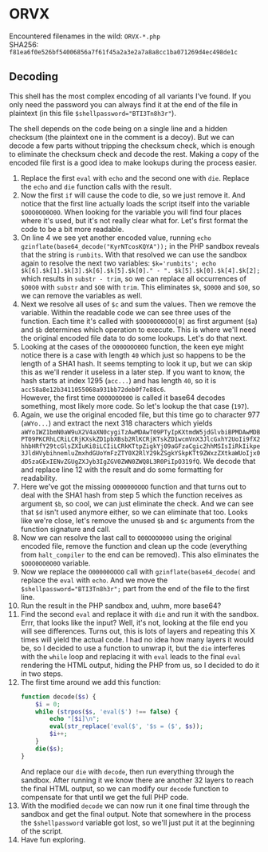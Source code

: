 # ORVX
Encountered filenames in the wild: `ORVX-*.php`  
SHA256: `f81ea6f0e526bf54006856a7f61f45a2a3e2a7a8a8cc1ba071269d4ec498de1c`

## Decoding
This shell has the most complex encoding of all variants I've found. If you only need the password you can always find it at the end of the file in plaintext (in this file `$shellpassword="BTI3Tn8h3r"`).

The shell depends on the code being on a single line and a hidden checksum (the plaintext one in the comment is a decoy). But we can decode a few parts without tripping the checksum check, which is enough to eliminate the checksum check and decode the rest. Making a copy of the encoded file first is a good idea to make lookups during the process easier.

1) Replace the first `eval` with `echo` and the second one with `die`. Replace the `echo` and `die` function calls with the result.
2) Now the first `if` will cause the code to die, so we just remove it. And notice that the first line actually loads the script itself into the variable `$OOO0OO0O0O`. When looking for the variable you will find four places where it's used, but it's not really clear what for. Let's first format the code to be a bit more readable.
3) On line 4 we see yet another encoded value, running `echo gzinflate(base64_decode("KyrNTcosKQYA"));` in the PHP sandbox reveals that the string is `rumbits`. With that resolved we can use the sandbox again to resolve the next two variables: ```$k='rumbits'; echo $k[6].$k[1].$k[3].$k[6].$k[5].$k[0]." - ". $k[5].$k[0].$k[4].$k[2];``` which results in ```substr - trim```, so we can replace all occurrences of `$O0O0` with `substr` and `$O0` with `trim`. This eliminates `$k`, `$O0O0` and `$O0`, so we can remove the variables as well.
4) Next we resolve all uses of `$c` and sum the values. Then we remove the variable. Within the readable code we can see three uses of the function. Each time it's called with `$OOO0OO0O0O[0]` as first argument (`$a`) and `$b` determines which operation to execute. This is where we'll need the original encoded file data to do some lookups. Let's do that next.
5) Looking at the cases of the `O00OOOO00O` function, the keen eye might notice there is a case with length `40` which just so happens to be the length of a SHA1 hash. It seems tempting to look it up, but we can skip this as we'll render it useless in a later step. If you want to know, the hash starts at index 1295 (`acc...`) and has length `40`, so it is `acc58a8e12b3411055068a931bb72deb0f7e88c6`.  
   However, the first time `O00OOOO00O` is called it base64 decodes something, most likely more code. So let's lookup the that case (`197`). 
6) Again, we use the original encoded file, but this time go to character 977 (`aWYo...`) and extract the next 318 characters which yields `aWYoIWZ1bmN0aW9uX2V4aXN0cygiTzAwMDAwT09PTyIpKXtmdW5jdGlvbiBPMDAwMDBPT09PKCRhLCRiLCRjKXskZD1pbXBsb2RlKCRjKTskZD1wcmVnX3JlcGxhY2UoIi9fX2hhbHRfY29tcGlsZXIuKi8iLCIiLCRkKTtpZigkYj09aGFzaCgic2hhMSIsIiRkIikpe3JldHVybihnemluZmxhdGUoYmFzZTY0X2RlY29kZSgkYSkpKTt9ZWxzZXtkaWUoIjx0dD5zaGExIENvZGUgZXJyb3IgZGV0ZWN0ZWQ8L3R0PiIpO319fQ`. We decode that and replace line 12 with the result and do some formatting for readability.
7) Here we've got the missing `O00000OOOO` function and that turns out to deal with the SHA1 hash from step 5 which the function receives as argument `$b`, so cool, we can just eliminate the check. And we can see that `$d` isn't used anymore either, so we can eliminate that too. Looks like we're close, let's remove the unused `$b` and `$c` arguments from the function signature and call.
8) Now we can resolve the last call to `O00OOOO00O` using the original encoded file, remove the function and clean up the code (everything from `halt_compiler` to the end can be removed). This also eliminates the `$OOO0OO0O0O` variable.
9)  Now we replace the `O00000OOOO` call with `gzinflate(base64_decode(` and replace the `eval` with `echo`. And we move the `$shellpassword="BTI3Tn8h3r";` part from the end of the file to the first line.
10) Run the result in the PHP sandbox and, uuhm, more base64?
11) Find the second `eval` and replace it with `die` and run it with the sandbox. Errr, that looks like the input? Well, it's not, looking at the file end you will see differences. Turns out, this is lots of layers and repeating this X times will yield the actual code. I had no idea how many layers it would be, so I decided to use a function to unwrap it, but the `die` interferes with the `while` loop and replacing it with `eval` leads to the final `eval` rendering the HTML output, hiding the PHP from us, so I decided to do it in two steps.
12) The first time around we add this function: 
    ```php
    function decode($s) {
        $i = 0;
	    while (strpos($s, 'eval($') !== false) {
		    echo "[$i]\n";
		    eval(str_replace('eval($', '$s = ($', $s));
		    $i++;
	    }
	    die($s);
    }
    ```
    And replace our `die` with `decode`, then run everything through the sandbox. After running it we know there are another 32 layers to reach the final HTML output, so we can modify our `decode` function to compensate for that until we get the full PHP code.
13)  With the modified `decode` we can now run it one final time through the sandbox and get the final output. Note that somewhere in the process the `$shellpassword` variable got lost, so we'll just put it at the beginning of the script.
14)  Have fun exploring.
